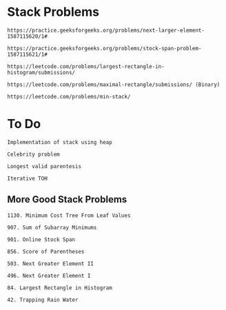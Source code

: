 # Stack Problems

	https://practice.geeksforgeeks.org/problems/next-larger-element-1587115620/1# 

	https://practice.geeksforgeeks.org/problems/stock-span-problem-1587115621/1# 

	https://leetcode.com/problems/largest-rectangle-in-histogram/submissions/ 
	
	https://leetcode.com/problems/maximal-rectangle/submissions/ (Binary) 

	https://leetcode.com/problems/min-stack/ 

# To Do
	Implementation of stack using heap 

	Celebrity problem 

	Longest valid parentesis 

	Iterative TOH
	
## More Good Stack Problems 

	1130. Minimum Cost Tree From Leaf Values 

	907. Sum of Subarray Minimums 

	901. Online Stock Span 

	856. Score of Parentheses 

	503. Next Greater Element II 

	496. Next Greater Element I 

	84. Largest Rectangle in Histogram 

	42. Trapping Rain Water 